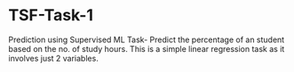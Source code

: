 # TSF-Task-1
Prediction using Supervised ML  Task- Predict the percentage of an student based on the no. of study hours. This is a simple linear regression task as it involves just 2 variables.
